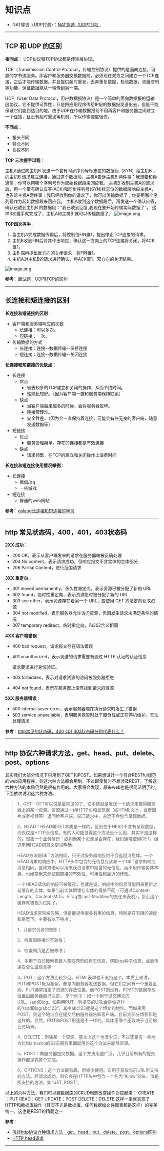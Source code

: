 # 知识点

- NAT穿透（UDP打洞）：[NAT穿透（UDP打洞）](https://www.cnblogs.com/GO-NO-1/p/7241556.html)

---

## TCP 和 UDP 的区别

**相同点**：
UDP协议和TCP协议都是传输层协议。

TCP（Transmission Control Protocol，传输控制协议）提供的是面向连接，可靠的字节流服务。即客户和服务器交换数据前，必须现在双方之间建立一个TCP连接，之后才能传输数据。并且提供超时重发，丢弃重复数据，检验数据，流量控制等功能，保证数据能从一端传到另一端。

UDP（User Data Protocol，用户数据报协议）是一个简单的面向数据报的运输层协议。它不提供可靠性，只是把应用程序传给IP层的数据报发送出去，但是不能保证它们能到达目的地。由于UDP在传输数据报前不用再客户和服务器之间建立一个连接，且没有超时重发等机制，所以传输速度很快。

**不同点**：

- 报头不同
- 特点不同
- 协议不同

**TCP 三次握手过程**：

主机A通过向主机B 发送一个含有同步序列号标志位的数据段（SYN）给主机B ，向主机B 请求建立连接，通过这个数据段，主机A告诉主机B 两件事：我想要和你通信；你可以用哪个序列号作为起始数据段来回应我。
主机B 收到主机A的请求后，用一个带有确认应答(ACK)和同步序列号(SYN)标志位的数据段响应主机A，也告诉主机A两件事：我已经收到你的请求了，你可以传输数据了；你要用哪个序列号作为起始数据段来回应我。
主机A收到这个数据段后，再发送一个确认应答，确认已收到主机B 的数据段：“我已收到回复,我现在要开始传输实际数据了”。
这样3次握手就完成了，主机A和主机B 就可以传输数据了。
![image.png](https://ws1.sinaimg.cn/large/006alGmrgy1ga5v7cf9m1j30j609nmyt.jpg)

**TCP四次挥手**：

1. 当主机A完成数据传输后，将控制位FIN置1，提出停止TCP连接的请求。
2. 主机B收到FIN后对其作出响应，确认这一方向上的TCP连接将关闭，将ACK置1。
3. 由B 端再提出反方向的关闭请求，将FIN置1。
4. 主机A对主机B的请求进行确认，将ACK置1，双方向的关闭结束。

![image.png](https://ws1.sinaimg.cn/large/006alGmrgy1ga5v7q27kkj30j6097q4s.jpg)

**参考**：[面试题：UDP&TCP的区别](https://blog.csdn.net/sifanchao/article/details/82285018)

---

## 长连接和短连接的区别

**长连接和短链接的区别**：

- 客户端和服务端响应的次数
  - 长连接：可以多次。
  - 短链接：一次。
- 传输数据的方式
  - 长连接：连接--数据传输--保持连接
  - 短连接：连接--数据传输--关闭连接

**长连接和短链接的优缺点**：

- 长连接
  - 优点
    - 省去较多的TCP建立和关闭的操作，从而节约时间。
    - 性能比较好。（因为客户端一直和服务端保持联系）
  - 缺点
    - 当客户端越来越多的时候，会将服务器压垮。
    - 连接管理难。
    - 安全性差。（因为会一直保持着连接，可能会有些无良的客户端，随意发送数据等）
- 短链接
  - 优点
    - 服务管理简单。存在的连接都是有效连接
  - 缺点
    - 请求频繁，在TCP的建立和关闭操作上浪费时间

**长连接和短连接使用情况举例**：

- 长连接
  - 微信/qq
  - 一些游戏
- 短连接
  - 普通的web网站

**参考**：[golang长连接和短连接的学习](https://www.cnblogs.com/MyUniverse/p/11621169.html)

---

## http 常见状态码，400，401，403状态码

**2XX 成功**：

- 200 OK，表示从客户端发来的请求在服务器端被正确处理
- 204 No content，表示请求成功，但响应报文不含实体的主体部分
- 206 Partial Content，进行范围请求

**3XX 重定向**：

- 301 moved permanently，永久性重定向，表示资源已被分配了新的 URL
- 302 found，临时性重定向，表示资源临时被分配了新的 URL
- 303 see other，表示资源存在着另一个 URL，应使用 GET 方法定向获取资源
- 304 not modified，表示服务器允许访问资源，但因发生请求未满足条件的情况
- 307 temporary redirect，临时重定向，和302含义相同

**4XX 客户端错误**：

- 400 bad request，请求报文存在语法错误

- 401 unauthorized，表示发送的请求需要有通过 HTTP 认证的认证信息

  请求要求进行身份验证。

- 403 forbidden，表示对请求资源的访问被服务器拒绝

- 404 not found，表示在服务器上没有找到请求的资源

**5XX 服务器错误**：

- 500 internal sever error，表示服务器端在执行请求时发生了错误
- 503 service unavailable，表明服务器暂时处于超负载或正在停机维护，无法处理请求

**参考**：[http常见的状态码，400,401,403状态码分别代表什么？](https://www.cnblogs.com/purewhite/p/10871851.html)

---

## http 协议六种请求方法，get、head、put、delete、post、options

其实我们大部分情况下只用到了GET和POST。如果想设计一个符合RESTful规范的web应用程序，则这六种方法都会用到。不过即使暂时不想涉及REST，了解这六种方法的本质仍然是很有作用的。大家将会发现，原来web也是很简洁明了的。下面依次说明这六种方法。

> 1，GET：GET可以说是最常见的了，它本质就是发送一个请求来取得服务器上的某一资源。资源通过一组HTTP头和呈现据（如HTML文本，或者图片或者视频等）返回给客户端。GET请求中，永远不会包含呈现数据。

> 2，HEAD：HEAD和GET本质是一样的，区别在于HEAD不含有呈现数据，而仅仅是HTTP头信息。有的人可能觉得这个方法没什么用，其实不是这样的。想象一个业务情景：欲判断某个资源是否存在，我们通常使用GET，但这里用HEAD则意义更加明确。
>
> HEAD方法跟GET方法相同，只不过服务器响应时不会返回消息体。一个HEAD请求的响应中，HTTP头中包含的元信息应该和一个GET请求的响应消息相同。这种方法可以用来获取请求中隐含的元信息，而不用传输实体本身。也经常用来测试超链接的有效性、可用性和最近的修改。
>
> 一个HEAD请求的响应可被缓存，也就是说，响应中的信息可能用来更新之前缓存的实体。如果当前实体跟缓存实体的阈值不同（可通过Content-Length、Content-MD5、ETag或Last-Modified的变化来表明），那么这个缓存就被视为过期了。
>
> HEAD请求常常被忽略，但是能提供很多有用的信息，特别是在有限的速度和带宽下。主要有以下特点：
>
> 1、只请求资源的首部；
>
> 2、检查超链接的有效性；
>
> 3、检查网页是否被修改；
>
> 4、多用于自动搜索机器人获取网页的标志信息，获取rss种子信息，或者传递安全认证信息等

> 3，PUT：这个方法比较少见。HTML表单也不支持这个。本质上来讲， PUT和POST极为相似，都是向服务器发送数据，但它们之间有一个重要区别，PUT通常指定了资源的存放位置，而POST则没有，POST的数据存放位置由服务器自己决定。
> 举个例子：如一个用于提交博文的URL，/addBlog。如果用PUT，则提交的URL会是像这样的”/addBlog/abc123”，其中abc123就是这个博文的地址。而如果用POST，则这个地址会在提交后由服务器告知客户端。目前大部分博客都是这样的。显然，PUT和POST用途是不一样的。具体用哪个还取决于当前的业务场景。

> 4，DELETE：删除某一个资源。基本上这个也很少见，不过还是有一些地方比如amazon的S3云服务里面就用的这个方法来删除资源。

> 5，POST：向服务器提交数据。这个方法用途广泛，几乎目前所有的提交操作都是靠这个完成。

> 6，OPTIONS：这个方法很有趣，但极少使用。它用于获取当前URL所支持的方法。若请求成功，则它会在HTTP头中包含一个名为“Allow”的头，值是所支持的方法，如“GET, POST”。

以上的六种方法，我们可以跟数据库的CRUD增删改查操作对应起来： CREATE ：PUT READ：GET UPDATE：POST DELETE：DELETE 这样一来就实现了HTTP和数据库操作（其实不光是数据库，任何数据如文件图表都是这样）的完美统一，这也是REST的精髓之一

**参考**：

- [浅谈http协议六种请求方法，get、head、put、delete、post、options区别](https://www.cnblogs.com/wei-hj/p/7859707.html)
- [HTTP head请求](https://www.cnblogs.com/longyongzhen/p/6647239.html)

---


